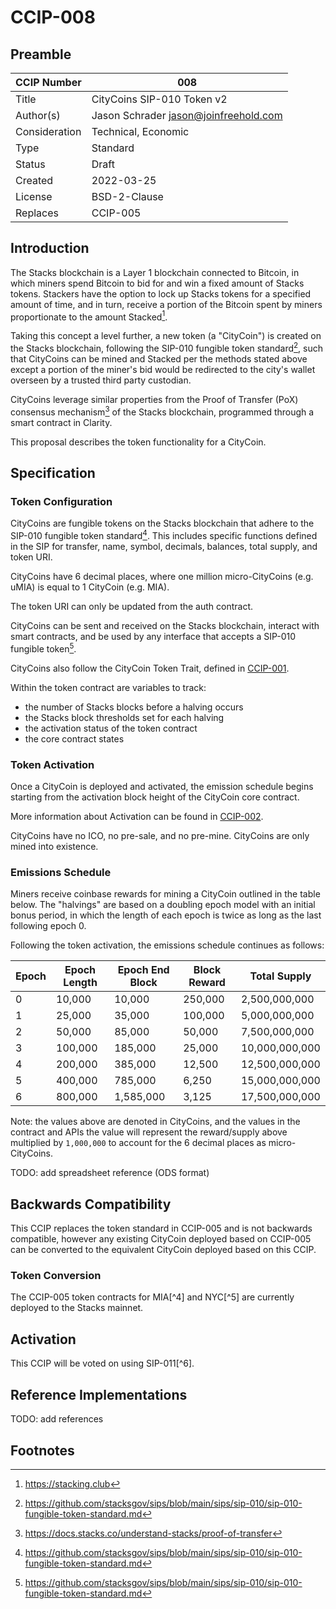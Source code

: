 # CCIP-008

## Preamble

| CCIP Number   | 008                                   |
| ------------- | ------------------------------------- |
| Title         | CityCoins SIP-010 Token v2            |
| Author(s)     | Jason Schrader jason@joinfreehold.com |
| Consideration | Technical, Economic                   |
| Type          | Standard                              |
| Status        | Draft                                 |
| Created       | 2022-03-25                            |
| License       | BSD-2-Clause                          |
| Replaces      | CCIP-005                              |

## Introduction

The Stacks blockchain is a Layer 1 blockchain connected to Bitcoin, in which miners spend Bitcoin to bid for and win a fixed amount of Stacks tokens. Stackers have the option to lock up Stacks tokens for a specified amount of time, and in turn, receive a portion of the Bitcoin spent by miners proportionate to the amount Stacked[^1].

Taking this concept a level further, a new token (a "CityCoin") is created on the Stacks blockchain, following the SIP-010 fungible token standard[^2], such that CityCoins can be mined and Stacked per the methods stated above except a portion of the miner's bid would be redirected to the city's wallet overseen by a trusted third party custodian.

CityCoins leverage similar properties from the Proof of Transfer (PoX) consensus mechanism[^3] of the Stacks blockchain, programmed through a smart contract in Clarity.

This proposal describes the token functionality for a CityCoin.

## Specification

### Token Configuration

CityCoins are fungible tokens on the Stacks blockchain that adhere to the SIP-010 fungible token standard[^2]. This includes specific functions defined in the SIP for transfer, name, symbol, decimals, balances, total supply, and token URI.

CityCoins have 6 decimal places, where one million micro-CityCoins (e.g. uMIA) is equal to 1 CityCoin (e.g. MIA).

The token URI can only be updated from the auth contract.

CityCoins can be sent and received on the Stacks blockchain, interact with smart contracts, and be used by any interface that accepts a SIP-010 fungible token[^2].

CityCoins also follow the CityCoin Token Trait, defined in [CCIP-001](../ccip-001/ccip-001-citycoins-traits.md).

Within the token contract are variables to track:

- the number of Stacks blocks before a halving occurs
- the Stacks block thresholds set for each halving
- the activation status of the token contract
- the core contract states

### Token Activation

Once a CityCoin is deployed and activated, the emission schedule begins starting from the activation block height of the CityCoin core contract.

More information about Activation can be found in [CCIP-002](../ccip-002/ccip-002-citycoins-activation.md).

CityCoins have no ICO, no pre-sale, and no pre-mine. CityCoins are only mined into existence.

### Emissions Schedule

Miners receive coinbase rewards for mining a CityCoin outlined in the table below. The "halvings" are based on a doubling epoch model with an initial bonus period, in which the length of each epoch is twice as long as the last following epoch 0.

Following the token activation, the emissions schedule continues as follows:

| Epoch | Epoch Length | Epoch End Block | Block Reward | Total Supply   |
| ----- | ------------ | --------------- | ------------ | -------------- |
| 0     | 10,000       | 10,000          | 250,000      | 2,500,000,000  |
| 1     | 25,000       | 35,000          | 100,000      | 5,000,000,000  |
| 2     | 50,000       | 85,000          | 50,000       | 7,500,000,000  |
| 3     | 100,000      | 185,000         | 25,000       | 10,000,000,000 |
| 4     | 200,000      | 385,000         | 12,500       | 12,500,000,000 |
| 5     | 400,000      | 785,000         | 6,250        | 15,000,000,000 |
| 6     | 800,000      | 1,585,000       | 3,125        | 17,500,000,000 |

Note: the values above are denoted in CityCoins, and the values in the contract and APIs the value will represent the reward/supply above multiplied by `1,000,000` to account for the 6 decimal places as micro-CityCoins.

TODO: add spreadsheet reference (ODS format)

## Backwards Compatibility

This CCIP replaces the token standard in CCIP-005 and is not backwards compatible, however any existing CityCoin deployed based on CCIP-005 can be converted to the equivalent CityCoin deployed based on this CCIP.

### Token Conversion

The CCIP-005 token contracts for MIA[^4] and NYC[^5] are currently deployed to the Stacks mainnet.

## Activation

This CCIP will be voted on using SIP-011[^6].

## Reference Implementations

TODO: add references

## Footnotes

[^1]: https://stacking.club
[^2]: https://github.com/stacksgov/sips/blob/main/sips/sip-010/sip-010-fungible-token-standard.md
[^3]: https://docs.stacks.co/understand-stacks/proof-of-transfer
